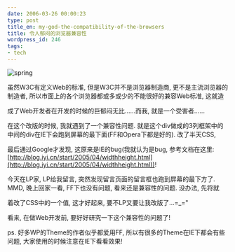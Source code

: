 ```yaml
---
date: 2006-03-26 00:00:23
type: post
title_en: my-god-the-compatibility-of-the-browsers
title: 令人郁闷的浏览器兼容性
wordpress_id: 246
tags:
- tech
---
```


![spring](http://static.flickr.com/21/117638788_b3b1f95856_o.jpg)

虽然W3C有定义Web的标准, 但是W3C并不是浏览器制造商, 更不是主流浏览器的制造者, 所以市面上的各个浏览器都或多或少的不能很好的兼容Web标准, 这就造

成了Web开发者在开发的时候的巨郁闷无比......而我, 就是一个受害者......

在这个改版的时候, 我就遇到了一个兼容性问题. 就是这个div做成的3列框架中的中间的div在IE下会跑到屏幕的最下面(FF和Opera下都是好的). 改了半天CSS,

最后通过Google才发现, 这原来是IE的bug(我就认为是bug, 参考文档在这里: [http://blog.iyi.cn/start/2005/04/widthheight.html](http://blog.iyi.cn/start/2005/04/widthheight.html))!

今天在LP家, LP给我留言, 突然发现留言页面的留言框也跑到屏幕的最下方了. MMD, 晚上回家一看, FF下也没有问题, 看来还是兼容性的问题. 没办法, 先将就

着改了CSS中的一个值, 这才好起来, 要不LP又要让我改版了...=_="

看来, 在做Web开发前, 要好好研究一下这个兼容性的问题了!

ps. 好多WP的Theme的作者似乎都爱用FF, 所以有很多的Theme在IE下都会有些问题, 大家使用的时候注意在IE下看看效果!
